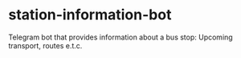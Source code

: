 # station-information-bot
Telegram bot that provides information about a bus stop: Upcoming transport, routes e.t.c.
